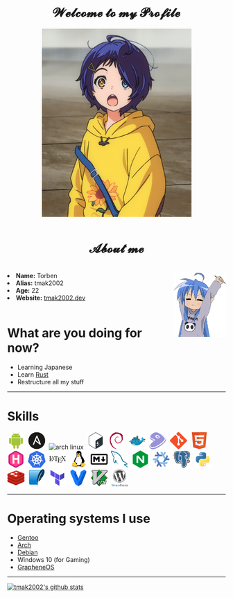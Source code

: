 <h1 align="center">𝓦𝓮𝓵𝓬𝓸𝓶𝓮 𝓽𝓸 𝓶𝔂 𝓟𝓻𝓸𝓯𝓲𝓵𝓮</h1>

<div align="center">
    <img align="center" width="345" src="https://raw.githubusercontent.com/tmak2002/tmak2002/main/file1.gif">
</div>
    
</br>

<h1 align="center">𝓐𝓫𝓸𝓾𝓽 𝓶𝓮</h1>
</br>
</div>
<img src="https://raw.githubusercontent.com/tmak2002/tmak2002/main/konata.png" height="150" align="right">
</div>
<li><b>Name:</b> Torben</li>
<li><b>Alias:</b> tmak2002</li>
<li><b>Age:</b> 22</li>
<li><b>Website:</b> <a href="https://tmak2002.dev">tmak2002.dev</a></li>
</br>

# What are you doing for now?
- Learning Japanese
- Learn [Rust](https://www.rust-lang.org/)
- Restructure all my stuff
***
# Skills 
<p>
<img src="https://github.com/devicons/devicon/blob/master/icons/android/android-original.svg" title="android" alt="android" width="40" height="40"/>&nbsp;
<img src="https://github.com/devicons/devicon/blob/master/icons/ansible/ansible-original.svg" title="ansible" alt="ansible" width="40" height="40"/>&nbsp;
<img src="https://github.com/simple-icons/simple-icons/blob/125ee4c2c6822642aa4662be5aa4b07858e80146/icons/archlinux.svg?plain=1" title="arch linux" alt="arch linux" width="40" height="40"/>&nbsp;
<img src="https://github.com/devicons/devicon/blob/master/icons/bash/bash-original.svg" title="bash" alt="bash" width="40" height="40"/>&nbsp;
<img src="https://github.com/devicons/devicon/blob/master/icons/debian/debian-original.svg" title="debian" alt="debian" width="40" height="40"/>&nbsp;
<img src="https://github.com/devicons/devicon/blob/master/icons/docker/docker-original.svg" title="docker" alt="docker" width="40" height="40"/>&nbsp;
<img src="https://github.com/devicons/devicon/blob/master/icons/gentoo/gentoo-plain.svg" title="gentoo" alt="gentoo" width="40" height="40"/>&nbsp;
<img src="https://github.com/devicons/devicon/blob/master/icons/git/git-original.svg" title="git" alt="git" width="40" height="40"/>&nbsp;
<img src="https://github.com/devicons/devicon/blob/master/icons/html5/html5-original.svg" title="html5" alt="html5" width="40" height="40"/>&nbsp;
<img src="https://github.com/devicons/devicon/blob/master/icons/hugo/hugo-original.svg" title="hugo" alt="hugo" width="40" height="40"/>&nbsp;
<img src="https://github.com/devicons/devicon/blob/master/icons/kubernetes/kubernetes-plain.svg" title="kubernetes" alt="kubernetes" width="40" height="40"/>&nbsp;
<img src="https://github.com/devicons/devicon/blob/master/icons/latex/latex-original.svg" title="latex" alt="latex" width="40" height="40"/>&nbsp;
<img src="https://github.com/devicons/devicon/blob/master/icons/linux/linux-original.svg" title="linux" alt="linux" width="40" height="40"/>&nbsp;
<img src="https://github.com/devicons/devicon/blob/master/icons/markdown/markdown-original.svg" title="markdown" alt="markdown" width="40" height="40"/>&nbsp;
<img src="https://github.com/devicons/devicon/blob/master/icons/mysql/mysql-original.svg" title="mysql" alt="mysql" width="40" height="40"/>&nbsp;
<img src="https://github.com/devicons/devicon/blob/master/icons/nginx/nginx-original.svg" title="nginx" alt="nginx" width="40" height="40"/>&nbsp;
<img src="https://github.com/devicons/devicon/blob/master/icons/nixos/nixos-original.svg" title="nixos" alt="nixos" width="40" height="40"/>&nbsp;
<img src="https://github.com/devicons/devicon/blob/master/icons/postgresql/postgresql-original.svg" title="postgresql" alt="postgresql" width="40" height="40"/>&nbsp;
<img src="https://github.com/devicons/devicon/blob/master/icons/python/python-original.svg" title="python" alt="python" width="40" height="40"/>&nbsp;
<img src="https://github.com/devicons/devicon/blob/master/icons/redis/redis-original.svg" title="redis" alt="redis" width="40" height="40"/>&nbsp;
<img src="https://github.com/devicons/devicon/blob/master/icons/sqlite/sqlite-original.svg" title="sqlite" alt="sqlite" width="40" height="40"/>&nbsp;
<img src="https://github.com/devicons/devicon/blob/master/icons/terraform/terraform-original.svg" title="terraform" alt="terraform" width="40" height="40"/>&nbsp;
<img src="https://github.com/devicons/devicon/blob/master/icons/vagrant/vagrant-original.svg" title="vagrant" alt="vagrant" width="40" height="40"/>&nbsp;
<img src="https://github.com/devicons/devicon/blob/master/icons/vim/vim-original.svg"  title="vim" alt="vim" width="40" height="40"/>&nbsp;
<img src="https://github.com/devicons/devicon/blob/master/icons/wordpress/wordpress-original.svg" title="wordpress" alt="wordpress" width="40" height="40"/>&nbsp;
</p>

---

# Operating systems I use
- [Gentoo](https://www.gentoo.org/)
- [Arch](https://archlinux.org/)
- [Debian](https://www.debian.org/)
- Windows 10 (for Gaming)
- [GrapheneOS](https://grapheneos.org/)
***
 [![tmak2002's github stats](https://github-readme-stats.vercel.app/api?username=tmak2002&theme=dark)](https://github.com/anuraghazra/github-readme-stats)
